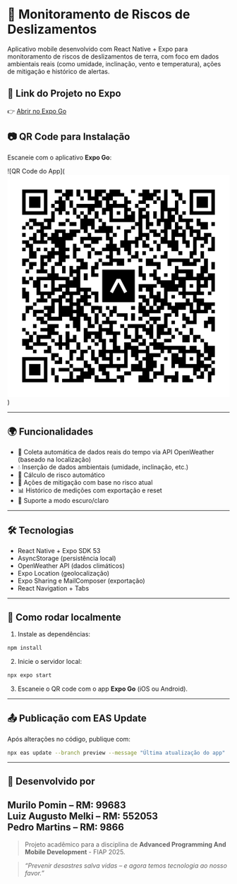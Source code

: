 # 📱 Monitoramento de Riscos de Deslizamentos

Aplicativo mobile desenvolvido com React Native + Expo para monitoramento de riscos de deslizamentos de terra, com foco em dados ambientais reais (como umidade, inclinação, vento e temperatura), ações de mitigação e histórico de alertas.

## 🚀 Link do Projeto no Expo

👉 [Abrir no Expo Go](https://expo.dev/accounts/pedromartins1/projects/monitoramento-deslizamentos)

## 📷 QR Code para Instalação

Escaneie com o aplicativo **Expo Go**:

![QR Code do App](![alt text](image.png))

---

## 🌍 Funcionalidades

- 📡 Coleta automática de dados reais do tempo via API OpenWeather (baseado na localização)
- 💧 Inserção de dados ambientais (umidade, inclinação, etc.)
- 🔔 Cálculo de risco automático
- 🚨 Ações de mitigação com base no risco atual
- 📊 Histórico de medições com exportação e reset
- 🌙 Suporte a modo escuro/claro

---

## 🛠 Tecnologias

- React Native + Expo SDK 53
- AsyncStorage (persistência local)
- OpenWeather API (dados climáticos)
- Expo Location (geolocalização)
- Expo Sharing e MailComposer (exportação)
- React Navigation + Tabs

---

## 🧪 Como rodar localmente

1. Instale as dependências:
```bash
npm install
```

2. Inicie o servidor local:
```bash
npx expo start
```

3. Escaneie o QR code com o app **Expo Go** (iOS ou Android).

---

## 📤 Publicação com EAS Update

Após alterações no código, publique com:
```bash
npx eas update --branch preview --message "Última atualização do app"
```

---

## 🧠 Desenvolvido por
**Murilo Pomin** – RM: 99683  
**Luiz Augusto Melki** – RM: 552053  
**Pedro Martins** – RM: 9866  
---

> Projeto acadêmico para a disciplina de **Advanced Programming And Mobile Development** - FIAP 2025.

> _“Prevenir desastres salva vidas – e agora temos tecnologia ao nosso favor.”_
